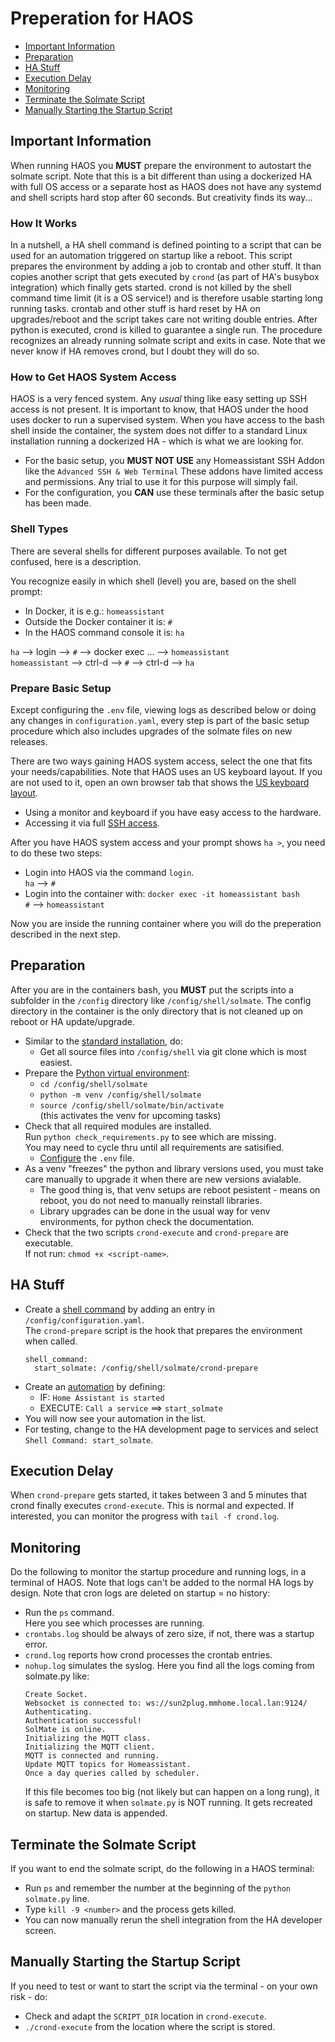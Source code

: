 # Preperation for HAOS

   * [Important Information](#important-information)
   * [Preparation](#preparation)
   * [HA Stuff](#ha-stuff)
   * [Execution Delay](#execution-delay)
   * [Monitoring](#monitoring)
   * [Terminate the Solmate Script](#terminate-the-solmate-script)
   * [Manually Starting the Startup Script](#manually-starting-the-startup-script)

## Important Information

When running HAOS you **MUST** prepare the environment to autostart the solmate script. Note that this is a bit different than using a dockerized HA with full OS access or a separate host as HAOS does not have any systemd and shell scripts hard stop after 60 seconds. But creativity finds its way...

### How It Works

In a nutshell, a HA shell command is defined pointing to a script that can be used for an automation triggered on
startup like a reboot. This script prepares the environment by adding a job to crontab and other stuff. It than
copies another script that gets executed by `crond` (as part of HA's busybox integration) which finally gets started.
crond is not killed by the shell command time limit (it is a OS service!) and is therefore usable starting
long running tasks. crontab and other stuff is hard reset by HA on upgrades/reboot and the script takes care not
writing double entries. After python is executed, crond is killed to guarantee a single run. The procedure recognizes
an already running solmate script and exits in case. Note that we never know if HA removes crond, but I doubt they
will do so.

### How to Get HAOS System Access

HAOS is a very fenced system. Any *usual* thing like easy setting up SSH access is not present. It is important to know,
that HAOS under the hood uses docker to run a supervised system. When you have access to the bash shell inside the
container, the system does not differ to a standard Linux installation running a dockerized HA - which is what we
are looking for.

* For the basic setup, you **MUST NOT USE** any Homeassistant SSH Addon like the `Advanced SSH & Web Terminal`
These addons have limited access and permissions. Any trial to use it for this purpose will simply fail.
* For the configuration, you **CAN** use these terminals after the basic setup has been made.

### Shell Types

There are several shells for different purposes available.
To not get confused, here is a description.

You recognize easily in which shell (level) you are, based on the shell prompt:

* In Docker, it is e.g.: `homeassistant` 
* Outside the Docker container it is: `#` 
* In the HAOS command console it is: `ha`

`ha` --> login --> `#` --> docker exec ... --> `homeassistant`\
`homeassistant` --> ctrl-d --> `#` --> ctrl-d --> `ha`

### Prepare Basic Setup

Except configuring the `.env` file, viewing logs as described below or doing any changes in `configuration.yaml`,
every step is part of the basic setup procedure which also includes upgrades of the solmate files on new releases.
 
There are two ways gaining HAOS system access, select the one that fits your needs/capabilities. Note that HAOS
uses an US keyboard layout. If you are not used to it, open an own browser tab that shows the
[US keyboard layout](https://en.wikipedia.org/wiki/British_and_American_keyboards).

* Using a monitor and keyboard if you have easy access to the hardware.
* Accessing it via full [SSH access](https://developers.home-assistant.io/docs/operating-system/debugging/).

After you have HAOS system access and your prompt shows `ha >`, you need to do these two steps:

* Login into HAOS via the command `login`.\
`ha` --> `#`
* Login into the container with: `docker exec -it homeassistant bash`\
`#` --> `homeassistant`

Now you are inside the running container where you will do the preperation described in the next step.

## Preparation

After you are in the containers bash, you **MUST** put the scripts into a subfolder in the `/config` directory like
`/config/shell/solmate`. The config directory in the container is the only directory that is not cleaned up on reboot
or HA update/upgrade.

* Similar to the [standard installation](./prep-standard.md), do:
  * Get all source files into `/config/shell` via git clone which is most easiest.
* Prepare the [Python virtual environment](https://docs.python.org/3/library/venv.html):
  * `cd /config/shell/solmate`
  * `python -m venv /config/shell/solmate`
  * `source /config/shell/solmate/bin/activate`  
  (this activates the venv for upcoming tasks)
* Check that all required modules are installed.  
     Run `python check_requirements.py` to see which are missing.  
     You may need to cycle thru until all requirements are satisified.
   * [Configure](configuration.md) the `.env` file.
* As a venv "freezes" the python and library versions used, you must take care manually to upgrade it when there
  are new versions avialable.
  * The good thing is, that venv setups are reboot pesistent - means on reboot, you do not need to manually
    reinstall libraries.
  * Library upgrades can be done in the usual way for venv environments, for python check the documentation.
* Check that the two scripts `crond-execute` and `crond-prepare` are executable.  
  If not run: `chmod +x <script-name>`.

## HA Stuff

* Create a [shell command](https://www.home-assistant.io/integrations/shell_command/) by adding an entry in
  `/config/configuration.yaml`.  
  The `crond-prepare` script is the hook that prepares the environment when called.
  ```
  shell_command:
    start_solmate: /config/shell/solmate/crond-prepare
  ```
* Create an [automation](https://www.home-assistant.io/getting-started/automation/) by defining:
  * IF: `Home Assistant is started`
  * EXECUTE: `Call a service` ==> `start_solmate`
* You will now see your automation in the list.
* For testing, change to the HA development page to services and select `Shell Command: start_solmate`.

## Execution Delay

When `crond-prepare` gets started, it takes between 3 and 5 minutes that crond finally executes `crond-execute`.
This is normal and expected. If interested, you can monitor the progress with `tail -f crond.log`.

## Monitoring

Do the following to monitor the startup procedure and running logs, in a terminal of HAOS. Note that logs can't
be added to the normal HA logs by design. Note that cron logs are deleted on startup = no history:

* Run the `ps` command.  
  Here you see which processes are running.
* `crontabs.log` should be always of zero size, if not, there was a startup error.
* `crond.log` reports how crond processes the crontab entries.
* `nohup.log` simulates the syslog. Here you find all the logs coming from solmate.py like:  
  ```
  Create Socket.
  Websocket is connected to: ws://sun2plug.mmhome.local.lan:9124/
  Authenticating.
  Authentication successful!
  SolMate is online.
  Initializing the MQTT class.
  Initializing the MQTT client.
  MQTT is connected and running.
  Update MQTT topics for Homeassistant.
  Once a day queries called by scheduler.
  ```
  If this file becomes too big (not likely but can happen on a long rung), it is safe to remove it when
  `solmate.py` is NOT running. It gets recreated on startup. New data is appended.

## Terminate the Solmate Script
 
If you want to end the solmate script, do the following in a HAOS terminal:

* Run `ps` and remember the number at the beginning of the `python solmate.py` line.
* Type `kill -9 <number>` and the process gets killed.
* You can now manually rerun the shell integration from the HA developer screen.

## Manually Starting the Startup Script

If you need to test or want to start the script via the terminal - on your own risk - do:

* Check and adapt the `SCRIPT_DIR` location in `crond-execute`.
* `./crond-execute` from the location where the script is stored.
